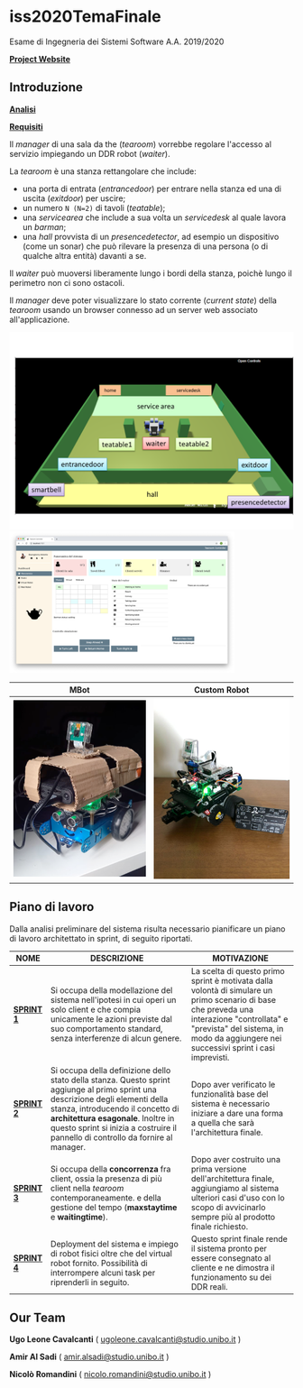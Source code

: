 # iss2020TemaFinale
Esame di Ingegneria dei Sistemi Software A.A. 2019/2020

[**Project Website**](https://ugoleone.github.io/iss2020TemaFinale/)

## Introduzione

[**Analisi**](https://ugoleone.github.io/iss2020TemaFinale/Analisi/analisi.html)

[**Requisiti**](https://ugoleone.github.io/iss2020TemaFinale/Requisiti/Requisiti.html)



Il *manager* di una sala da the (*tearoom*) vorrebbe regolare l'accesso al servizio impiegando un DDR robot (*waiter*).

La *tearoom* è una stanza rettangolare che include:

- una porta di entrata (*entrancedoor*) per entrare nella stanza ed una di uscita (*exitdoor*) per uscire;
- un numero `N (N=2)` di tavoli (*teatable*);
- una *servicearea* che include a sua volta un *servicedesk* al quale lavora un *barman*;
- una *hall* provvista di un *presencedetector*, ad esempio un dispositivo (come un sonar) che può rilevare la presenza di una persona (o di qualche altra entità) davanti a se.

Il *waiter* può muoversi liberamente lungo i bordi della stanza, poichè lungo il perimetro non ci sono ostacoli.

Il *manager* deve poter visualizzare lo stato corrente (*current state*) della *tearoom* usando un browser connesso ad un server web associato all'applicazione.

<img src="docs/Analisi/img/tearoom20.png" alt="tearoom20" style="zoom:50%;" />

<img src="docs/HTMLResources/img/guiScreen.png" alt="WEB_GUI" style="zoom: 39%;" />



|                             MBot                             |                         Custom Robot                         |
| :----------------------------------------------------------: | :----------------------------------------------------------: |
| <img src="docs/Sprint4/img/mbot1.png" alt="mbot" style="zoom: 45%;" /> | <img src="docs/Sprint4/img/ubot2.jpeg" alt="ubot" style="zoom: 45%;" /> |



## Piano di lavoro

Dalla analisi preliminare del sistema risulta necessario pianificare un piano di lavoro architettato in sprint, di seguito riportati.

| NOME                                                         | DESCRIZIONE                                                  | MOTIVAZIONE                                                  |
| ------------------------------------------------------------ | ------------------------------------------------------------ | ------------------------------------------------------------ |
| [**SPRINT 1**](https://ugoleone.github.io/iss2020TemaFinale/Sprint1/sprint1.html) | Si occupa della modellazione del sistema nell'ipotesi in cui operi un solo client e che compia unicamente le azioni previste dal suo comportamento standard, senza interferenze di alcun genere. | La scelta di questo primo sprint è motivata dalla volontà di simulare un primo scenario di base che preveda una interazione "controllata" e "prevista" del sistema, in modo da aggiungere nei successivi sprint i casi imprevisti. |
| [**SPRINT 2**](https://ugoleone.github.io/iss2020TemaFinale/Sprint2/sprint2.html) | Si occupa della definizione dello stato della stanza.  Questo sprint aggiunge al primo sprint una descrizione degli elementi della stanza, introducendo il concetto di **architettura esagonale**.  Inoltre in questo sprint si inizia a costruire il pannello di controllo da fornire al manager. | Dopo aver verificato le funzionalità base del sistema è necessario iniziare a dare una forma a quella che sarà l'architettura finale. |
| [**SPRINT 3**](https://ugoleone.github.io/iss2020TemaFinale/Sprint3/sprint3.html) | Si occupa della **concorrenza** fra client, ossia la presenza di più client nella *tearoom* contemporaneamente. e della gestione del tempo (**maxstaytime** e **waitingtime**). | Dopo aver costruito una prima versione dell'architettura finale, aggiungiamo al sistema ulteriori casi d'uso con lo scopo di avvicinarlo sempre più al prodotto finale richiesto. |
| [**SPRINT 4**](https://ugoleone.github.io/iss2020TemaFinale/Sprint4/sprint4.html) | Deployment del sistema e impiego di robot fisici oltre che del virtual robot fornito. Possibilità di interrompere alcuni task per riprenderli in seguito. | Questo sprint finale rende il sistema pronto per essere consegnato al cliente e ne dimostra il funzionamento su dei DDR reali. |




## Our Team

**Ugo Leone Cavalcanti** ( [ugoleone.cavalcanti@studio.unibo.it](MAILTO:ugoleone.cavalcanti@studio.unibo.it) )

**Amir Al Sadi** ( [amir.alsadi@studio.unibo.it](MAILTO:amir.alsadi@studio.unibo.it) )

**Nicolò Romandini** ( [nicolo.romandini@studio.unibo.it](MAILTO:nicolo.romandini@studio.unibo.it) )
